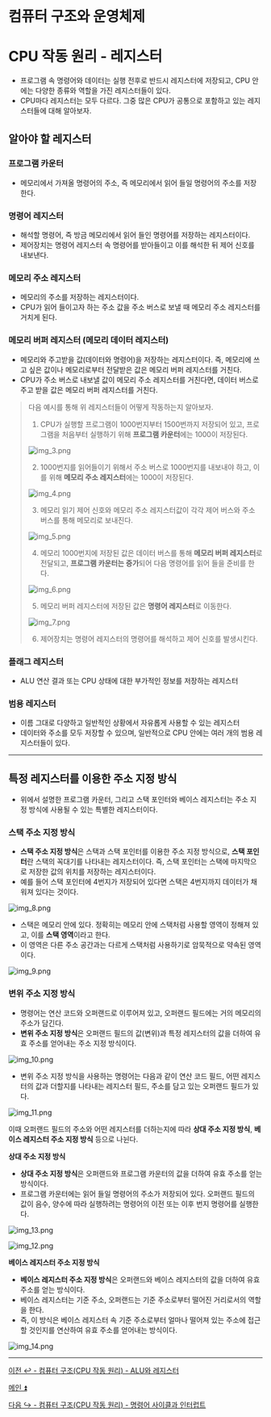 # 컴퓨터 구조와 운영체제

# CPU 작동 원리 - 레지스터

- 프로그램 속 명령어와 데이터는 실행 전후로 반드시 레지스터에 저장되고, CPU 안에는 다양한 종류와 역할을 가진 레지스터들이 있다.
- CPU마다 레지스터는 모두 다르다. 그중 많은 CPU가 공통으로 포함하고 있는 레지스터들에 대해 알아보자.

## 알아야 할 레지스터

### 프로그램 카운터

- 메모리에서 가져올 명령어의 주소, 즉 메모리에서 읽어 들일 명령어의 주소를 저장한다.

### 명령어 레지스터

- 해석할 명령어, 즉 방금 메모리에서 읽어 들인 명령어를 저장하는 레지스터이다.
- 제어장치는 명령어 레지스터 속 명령어를 받아들이고 이를 해석한 뒤 제어 신호를 내보낸다.

### 메모리 주소 레지스터

- 메모리의 주소를 저장하는 레지스터이다.
- CPU가 읽어 들이고자 하는 주소 값을 주소 버스로 보낼 때 메모리 주소 레지스터를 거치게 된다.

### 메모리 버퍼 레지스터 (메모리 데이터 레지스터)

- 메모리와 주고받을 값(데이터와 명령어)을 저장하는 레지스터이다. 즉, 메모리에 쓰고 싶은 값이나 메모리로부터 전달받은 값은 메모리 버퍼 레지스터를 거친다.
- CPU가 주소 버스로 내보낼 값이 메모리 주소 레지스터를 거친다면, 데이터 버스로 주고 받을 값은 메모리 버퍼 레지스터를 거친다.

> 다음 예시를 통해 위 레지스터들이 어떻게 작동하는지 알아보자.
>
> 1. CPU가 실행할 프로그램이 1000번지부터 1500번까지 저장되어 있고, 프로그램을 처음부터 실행하기 위해 **프로그램 카운터**에는 1000이 저장된다.
> 
> ![img_3.png](image/img_3.png)
> 
> 2. 1000번지를 읽어들이기 위해서 주소 버스로 1000번지를 내보내야 하고, 이를 위해 **메모리 주소 레지스터**에는 1000이 저장된다.
> 
> ![img_4.png](image/img_4.png)
> 
> 3. 메모리 읽기 제어 신호와 메모리 주소 레지스터값이 각각 제어 버스와 주소 버스를 통해 메모리로 보내진다.
> 
> ![img_5.png](image/img_5.png)
> 
> 4. 메모리 1000번지에 저장된 값은 데이터 버스를 통해 **메모리 버퍼 레지스터**로 전달되고, **프로그램 카운터는 증가**되어 다음 명령어를 읽어 들을 준비를 한다.
> 
> ![img_6.png](image/img_6.png)
> 
> 5. 메모리 버퍼 레지스터에 저장된 값은 **명령어 레지스터**로 이동한다.
> 
> ![img_7.png](image/img_7.png)
> 
> 6. 제어장치는 명령어 레지스터의 명령어를 해석하고 제어 신호를 발생시킨다.


### 플래그 레지스터

- ALU 연산 결과 또는 CPU 상태에 대한 부가적인 정보를 저장하는 레지스터

### 범용 레지스터

- 이름 그대로 다양하고 일반적인 상황에서 자유롭게 사용할 수 있는 레지스터
- 데이터와 주소를 모두 저장할 수 있으며, 일반적으로 CPU 안에는 여러 개의 범용 레지스터들이 있다.

---

## 특정 레지스터를 이용한 주소 지정 방식

- 위에서 설명한 프로그램 카운터, 그리고 스택 포인터와 베이스 레지스터는 주소 지정 방식에 사용될 수 있는 특별한 레지스터이다.

### 스택 주소 지정 방식

- **스택 주소 지정 방식**은 스택과 스택 포인터를 이용한 주소 지정 방식으로, **스택 포인터**란 스택의 꼭대기를 나타내는 레지스터이다. 즉, 스택 포인터는
    스택에 마지막으로 저장한 값의 위치를 저장하는 레지스터이다.
- 예를 들어 스택 포인터에 4번지가 저장되어 있다면 스택은 4번지까지 데이터가 채워져 있다는 것이다.

![img_8.png](image/img_8.png)

- 스택은 메모리 안에 있다. 정확히는 메모리 안에 스택처럼 사용할 영역이 정해져 있고, 이를 **스택 영역**이라고 한다.
- 이 영역은 다른 주소 공간과는 다르게 스택처럼 사용하기로 암묵적으로 약속된 영역이다.

![img_9.png](image/img_9.png)

### 변위 주소 지정 방식

- 명령어는 연산 코드와 오퍼랜드로 이루어져 있고, 오퍼랜드 필드에는 거의 메모리의 주소가 담긴다.
- **변위 주소 지정 방식**은 오퍼랜드 필드의 값(변위)과 특정 레지스터의 값을 더하여 유효 주소를 얻어내는 주소 지정 방식이다.

![img_10.png](image/img_10.png)

- 변위 주소 지정 방식을 사용하는 명령어는 다음과 같이 연산 코드 필드, 어떤 레지스터의 값과 더할지를 나타내는 레지스터 필드, 주소를 담고 있는 오퍼랜드 필드가 있다.

![img_11.png](image/img_11.png)

이때 오퍼랜드 필드의 주소와 어떤 레지스터를 더하는지에 따라 **상대 주소 지정 방식**, **베이스 레지스터 주소 지정 방식** 등으로 나뉜다.

**상대 주소 지정 방식**

- **상대 주소 지정 방식**은 오퍼랜드와 프로그램 카운터의 값을 더하여 유효 주소를 얻는 방식이다.
- 프로그램 카운터에는 읽어 들일 명령어의 주소가 저장되어 있다. 오퍼랜드 필드의 값이 음수, 양수에 따라 실행하려는 명령어의 이전 또는 이후 번지 명령어를 실행한다.

![img_13.png](image/img_13.png)

![img_12.png](image/img_12.png)

**베이스 레지스터 주소 지정 방식**

- **베이스 레지스터 주소 지정 방식**은 오퍼랜드와 베이스 레지스터의 값을 더하여 유효 주소를 얻는 방식이다.
- 베이스 레지스터는 기준 주소, 오퍼랜드는 기준 주소로부터 떨어진 거리로서의 역할을 한다.
- 즉, 이 방식은 베이스 레지스터 속 기준 주소로부터 얼마나 떨어져 있는 주소에 접근할 것인지를 연산하여 유효 주소를 얻어내는 방식이다.

![img_14.png](image/img_14.png)

---

[이전 ↩️ - 컴퓨터 구조(CPU 작동 원리) - ALU와 레지스터]()

[메인 ⏫](https://github.com/genesis12345678/TIL/blob/main/cs/Main.md)

[다음 ↪️ - 컴퓨터 구조(CPU 작동 원리) - 명령어 사이클과 인터럽트]()